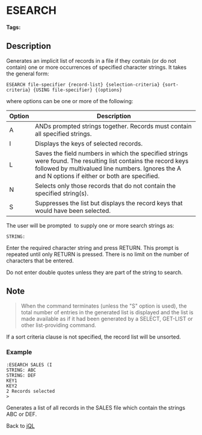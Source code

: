 # ESEARCH

<PageHeader />

**Tags:**
<badge text='jql' vertical='middle' />

## Description

Generates an implicit list of records in a file if they contain (or do not contain) one or more occurrences of specified character strings. It takes the general form:

```
ESEARCH file-specifier {record-list} {selection-criteria} {sort-criteria} {USING file-specifier} {(options}
```

where options can be one or more of the following:


| Option | Description |
| --- | --- |
| A | ANDs prompted strings together. Records must contain all specified strings. |
| I | Displays the keys of selected records. |
| L | Saves the field numbers in which the specified strings were found. The resulting list contains the record keys followed by multivalued line numbers. Ignores the A and N options if either or both are specified. |
| N | Selects only those records that do not contain the specified string(s). |
| S | Suppresses the list but displays the record keys that would have been selected. |

The user will be prompted  to supply one or more search strings as:

```
STRING:
```

Enter the required character string and press RETURN. This prompt is repeated until only RETURN is pressed. There is no limit on the number of characters that be entered.

Do not enter double quotes unless they are part of the string to search.

## Note

> When the command terminates (unless the "S" option is used), the total number of entries in the generated list is displayed and the list is made available as if it had been generated by a SELECT, GET-LIST or other list-providing command.


If a sort criteria clause is not specified, the record list will be unsorted.

### Example

```
:ESEARCH SALES (I
STRING: ABC
STRING: DEF
KEY1
KEY2
2 Records selected
>
```

Generates a list of all records in the SALES file which contain the strings ABC or DEF.

Back to [jQL](jbase-query-language-jql-)

  
<PageFooter />
